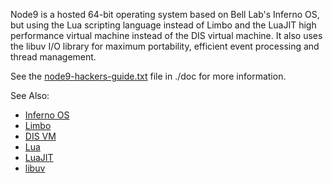Node9 is a hosted 64-bit operating system based on Bell Lab's Inferno OS, but
using the Lua scripting language instead of Limbo and the LuaJIT high
performance virtual machine instead of the DIS virtual machine.  It also uses
the libuv I/O library for maximum portability, efficient event processing and
thread management.

See the [node9-hackers-guide.txt][hackers] file in ./doc for more information.

See Also:
* [Inferno OS][inferno]
* [Limbo][limbo]
* [DIS VM][dis]
* [Lua][lua]
* [LuaJIT][luajit]
* [libuv][libuv]

[inferno]: http://www.vitanuova.com/inferno/
[limbo]: http://www.vitanuova.com/inferno/limbo.html
[dis]: http://www.vitanuova.com/inferno/papers/dis.html
[lua]: http://www.lua.org/
[luajit]: http://luajit.org/
[libuv]: http://docs.libuv.org/en/v1.x/
[hackers]: https://github.com/jvburnes/node9/blob/master/doc/node9-hackers-guide.txt
